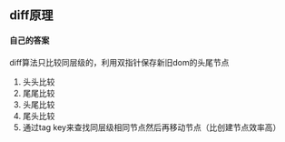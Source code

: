 ## diff原理
#### 自己的答案  
diff算法只比较同层级的，利用双指针保存新旧dom的头尾节点
1. 头头比较
2. 尾尾比较
3. 头尾比较
4. 尾头比较
5. 通过tag key来查找同层级相同节点然后再移动节点（比创建节点效率高）
